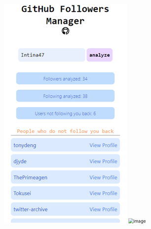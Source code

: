![alt text](github-followers-manager/public/image.png) ![image](https://github.com/Intina47/manage_gitHUB_followers/assets/78519682/9728ea67-dc0d-486d-a841-dbe681501487)

